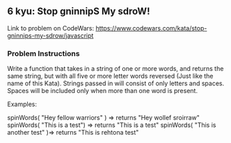 ## 6 kyu: Stop gninnipS My sdroW!

Link to problem on CodeWars: https://www.codewars.com/kata/stop-gninnips-my-sdrow/javascript

### Problem Instructions

Write a function that takes in a string of one or more words, and returns the same string, but with all five or more letter words reversed (Just like the name of this Kata). Strings passed in will consist of only letters and spaces. Spaces will be included only when more than one word is present.

Examples:

spinWords( "Hey fellow warriors" ) => returns "Hey wollef sroirraw"
spinWords( "This is a test") => returns "This is a test"
spinWords( "This is another test" )=> returns "This is rehtona test"
